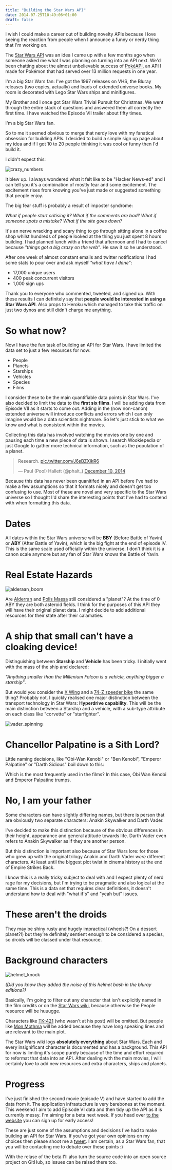 ```yaml
---
title: "Building the Star Wars API"
date: 2014-07-25T10:49:06+01:00
draft: false
---
```


I wish I could make a career out of building novelty APIs because I love seeing the reaction from people when I announce a funny or nerdy thing that I'm working on.

The [Star Wars API](http://swapi.co) was an idea I came up with a few months ago when someone asked me what I was planning on turning into an API next. We'd been chatting about the almost unbelievable success of [PokéAPI](http://pokeapi.co), an API I made for Pokémon that had served over 13 million requests in one year.

I'm a big Star Wars fan: I've got the 1997 releases on VHS, the Bluray releases (two copies, actually) and loads of extended universe books. My room is decorated with Lego Star Wars ships and minifigures.

My Brother and I once got Star Wars Trivial Pursuit for Christmas. We went through the entire stack of questions and answered them all correctly the first time. I have watched the Episode VII trailer about fifty times.

I'm a big Star Wars fan.

So to me it seemed obvious to merge that nerdy love with my fanatical obsession for building APIs. I decided to build a simple sign up page about my idea and if I got 10 to 20 people thinking it was cool or funny then I'd build it.

I didn't expect this:

![crazy_numbers](http://i.imgur.com/EyjLbhH.jpg)

It blew up. I always wondered what it felt like to be "Hacker News-ed" and I can tell you it's a combination of mostly fear and some excitement. The excitement rises from knowing you've just made or suggested something that people enjoy.

The big fear stuff is probably a result of imposter syndrome:

*What if people start critising it? What if the comments are bad? What if someone spots a mistake? What if the site goes down?*

It's an nerve wracking and scary thing to go through sitting alone in a coffee shop whilst hundreds of people looked at the thing you just spent 8 hours building. I had planned lunch with a friend that afternoon and I had to cancel because *"things got a big crazy on the web"*. He saw it so he understood.

After one week of almost constant emails and twitter notifications I had some stats to pour over and ask myself *"what have I done"*:

- 17,000 unique users
- 400 peak concurrent visitors
- 1,000 sign ups

Thank you to everyone who commented, tweeted, and signed up. With these results I can definitely say that **people would be interested in using a Star Wars API**. Also props to Heroku which managed to take this traffic on just two dynos and still didn't charge me anything.

# So what now?

Now I have the fun task of building an API for Star Wars. I have limited the data set to just a few resources for now:

- People
- Planets
- Starships
- Vehicles
- Species
- Films

I consider these to be the main quantifiable data points in Star Wars. I've also decided to limit the data to the **first six films**. I will be adding data from Episode VII as it starts to come out. Adding in the (now non-canon) extended universe will introduce conflicts and errors which I can only imagine would be a data scientists nightmare. So let's just stick to what we know and what is consistent within the movies.

Collecting this data has involved watching the movies one by one and pausing each time a new piece of data is shown. I search Wookiepedia or just Google to gather more technical information, such as the population of a planet.

<blockquote class="twitter-tweet" lang="en"><p>Research. <a href="http://t.co/J6sBZXikR6">pic.twitter.com/J6sBZXikR6</a></p>&mdash; Paul (Pool) Hallett (@phalt_) <a href="https://twitter.com/phalt_/status/542695514685595648">December 10, 2014</a></blockquote> <script async src="//platform.twitter.com/widgets.js" charset="utf-8"></script>

Because this data has never been quanitifed in an API before I've had to make a few assumptions so that it formats nicely and doesn't get too confusing to use. Most of these are novel and very specific to the Star Wars universe so I thought I'd share the interesting points that I've had to contend with when formatting this data.

# Dates
All dates within the Star Wars universe will be **BBY** (Before Battle of Yavin) or **ABY** (After Battle of Yavin), which is the big fight at the end of episode IV. This is the same scale used officially within the universe. I don't think it is a canon scale anymore but any fan of Star Wars knows the Battle of Yavin.

# Real Estate Hazards

![alderaan_boom](http://media.giphy.com/media/H0J0d5U7uWNY4/giphy.gif)

Are [Alderran](http://starwars.wikia.com/wiki/Alderaan) and [Polis Massa](http://starwars.wikia.com/wiki/Polis_Massa) still considered a "planet"? At the time of 0 ABY they are both asteroid fields. I think for the purposes of this API they will have their original planet data. I might decide to add additional resources for their state after their calamaties.

# A ship that small can't have a cloaking device!

Distinguishing between **Starship** and **Vehicle** has been tricky. I initially went with the mass of the ship and declared:

*"Anything smaller than the Millenium Falcon is a vehicle, anything bigger a starship"*.

But would you consider the [X Wing](http://starwars.wikia.com/wiki/T-65_X-wing_starfighter) and a [74-Z speeder bike](http://starwars.wikia.com/wiki/74-Z_speeder_bike) the same thing? Probably not. I quickly realised one major distinction between the transport technology in Star Wars: **Hyperdrive capability**. This will be the main distinction between a Starship and a vehicle, with a sub-type attribute on each class like "corvette" or "starfighter".

![vader_spinning](http://media0.giphy.com/media/1pVhAOYf1J00U/giphy.gif)

# Chancellor Palpatine is a Sith Lord?

Little naming decisions, like "Obi-Wan Kenobi" or "Ben Kenobi", "Emperor Palpatine" or "Darth Sidious" boil down to this:

Which is the most frequently used in the films? In this case, Obi Wan Kenobi and Emperor Palpatine trumps.

# No, I am your father

Some characters can have slightly differing names, but there is person that are obviously two separate characters: Anakin Skywalker and Darth Vader.

I've decided to make this distinction because of the obvious differences in their height, appearance and general attitude towards life. Darth Vader even refers to Anakin Skywalker as if they are another person.

But this distinction is important also because of Star Wars lore: for those who grew up with the original trilogy Anakin and Darth Vader *were* different characters. At least until the biggest plot twist in cinema history at the end of Empire Strikes Back.

I know this is a really tricky subject to deal with and I expect plenty of nerd rage for my decisions, but I'm trying to be pragmatic and also logical at the same time. This is a data set that requires clear definitions, it doesn't understand how to deal with "what if's" and "yeah but" issues.

# These aren't the droids

They may be shiny rusty and hugely impractical (wheels?! On a dessert planet?!) but they're definitely sentient enough to be considered a species, so droids will be classed under that resource.

# Background characters

![helmet_knock](http://media3.giphy.com/media/ay2rVmZgxsoSs/giphy.gif)

*(Did you know they added the noise of this helmet bash in the bluray editions?)*

Basically, I'm going to filter out any character that isn't explicitly named in the film credits or on the [Star Wars wiki](http://starwars.wikia.com/), because otherwise the People resource will be huuugge.

Characters like [TK-421](http://starwars.wikia.com/wiki/TK-421) (who wasn't at his post) will be omitted. But people like [Mon Mothma](http://starwars.wikia.com/wiki/Mon_Mothma) will be added because they have long speaking lines and are relevant to the main plot.

The Star Wars wiki logs **absolutely everything** about Star Wars. Each and every insignificant character is documented and has a background. This API for now is limiting it's scope purely because of the time and effort required to reformat that data into an API. After dealing with the main movies, I will certainly love to add new resources and extra characters, ships and planets.

# Progress

I've just finished the second movie (episode V) and have started to add the data from it. The application infrastucture is very barebones at the moment. This weekend I aim to add Episode VI data and then tidy up the API as it is currently messy. I'm aiming for a beta next week. If you head over [to the website](http://swapi.co) you can sign up for early access!

These are just some of the assumptions and decisions I've had to make building an API for Star Wars. If you've got your own opinions on my choices then please shoot me a [tweet](https://twitter.com/phalt_). I am certain, as a Star Wars fan, that you will be contacting me to debate over these points :)

With the relase of the beta I'll also turn the source code into an open source project on GitHub, so issues can be raised there too.
